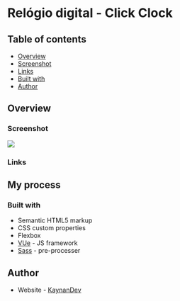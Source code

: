 # Relógio digital - Click Clock


## Table of contents

- [Overview](#overview)
- [Screenshot](#screenshot)
- [Links](#links)
- [Built with](#built-with)
- [Author](#author)


## Overview


### Screenshot

![](./screesnshot.jpg)

### Links

## My process

### Built with

- Semantic HTML5 markup
- CSS custom properties
- Flexbox
- [VUe]() - JS framework
- [Sass]() - pre-processer



## Author

- Website - [KaynanDev](https://kaynan-dev.vercel.app/)


